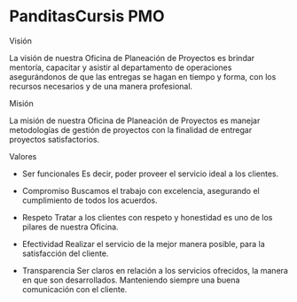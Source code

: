 # PanditasCursis PMO
Visión

La visión de nuestra Oficina de Planeación de Proyectos es brindar mentoría, capacitar y asistir al departamento de operaciones asegurándonos de que las entregas se hagan en tiempo y forma, con los recursos necesarios y de una manera profesional.


Misión

La misión de nuestra Oficina de Planeación de Proyectos es manejar metodologías de gestión de proyectos con la finalidad de entregar proyectos satisfactorios.


Valores

- Ser funcionales
Es decir, poder proveer el servicio ideal a los clientes.

- Compromiso
Buscamos el trabajo con excelencia, asegurando el cumplimiento de todos los acuerdos.

- Respeto
Tratar a los clientes con respeto y honestidad es uno de los pilares de nuestra Oficina.

- Efectividad
Realizar el servicio de la mejor manera posible, para la satisfacción del cliente.

- Transparencia
Ser claros en relación a los servicios ofrecidos, la manera en que son desarrollados. Manteniendo siempre una buena comunicación con el cliente.

